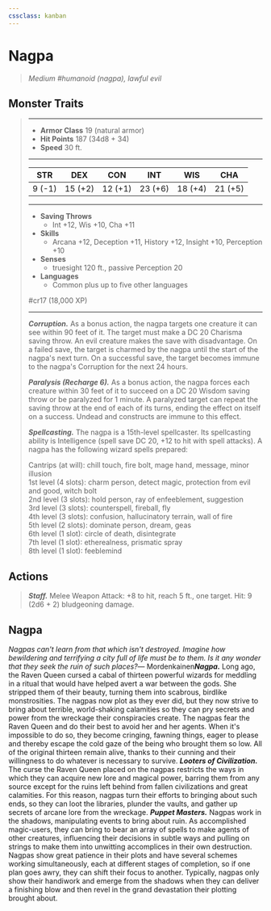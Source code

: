 ```yaml
---
cssclass: kanban
---
```


# Nagpa
>*Medium #humanoid (nagpa), lawful evil*
## Monster Traits
>___
>- **Armor Class** 19 (natural armor)
>- **Hit Points** 187 (34d8 + 34)
>- **Speed** 30 ft.
>___
>|STR|DEX|CON|INT|WIS|CHA|
>|:---:|:---:|:---:|:---:|:---:|:---:|
>|9 (-1)|15 (+2)|12 (+1)|23 (+6)|18 (+4)|21 (+5)|
>___
>- **Saving Throws**
>	 - Int +12, Wis +10, Cha +11
>- **Skills**
>	 - Arcana +12, Deception +11, History +12, Insight +10, Perception +10
>- **Senses**
>	 - truesight 120 ft., passive Perception 20
>- **Languages**
>	 - Common plus up to five other languages
>
> #cr17 (18,000 XP)
>___
>***Corruption.*** As a bonus action, the nagpa targets one creature it can see within 90 feet of it. The target must make a DC 20 Charisma saving throw. An evil creature makes the save with disadvantage. On a failed save, the target is charmed by the nagpa until the start of the nagpa's next turn. On a successful save, the target becomes immune to the nagpa's Corruption for the next 24 hours.  
>
>***Paralysis (Recharge 6).*** As a bonus action, the nagpa forces each creature within 30 feet of it to succeed on a DC 20 Wisdom saving throw or be paralyzed for 1 minute. A paralyzed target can repeat the saving throw at the end of each of its turns, ending the effect on itself on a success. Undead and constructs are immune to this effect.  
>
>***Spellcasting.*** The nagpa is a 15th-level spellcaster. Its spellcasting ability is Intelligence (spell save DC 20, +12 to hit with spell attacks). A nagpa has the following wizard spells prepared:  
>
>Cantrips (at will): chill touch, fire bolt, mage hand, message, minor illusion  
>1st level (4 slots): charm person, detect magic, protection from evil and good, witch bolt  
>2nd level (3 slots): hold person, ray of enfeeblement, suggestion  
>3rd level (3 slots): counterspell, fireball, fly  
>4th level (3 slots): confusion, hallucinatory terrain, wall of fire  
>5th level (2 slots): dominate person, dream, geas  
>6th level (1 slot): circle of death, disintegrate  
>7th level (1 slot): etherealness, prismatic spray  
>8th level (1 slot): feeblemind  
>
## Actions
>***Staff.*** Melee Weapon Attack: +8 to hit, reach 5 ft., one target. Hit: 9 (2d6 + 2) bludgeoning damage.
## Nagpa
*Nagpas can't learn from that which isn't destroyed. Imagine how bewildering and terrifying a city full of life must be to them. Is it any wonder that they seek the ruin of such places?*— Mordenkainen***Nagpa.*** Long ago, the Raven Queen cursed a cabal of thirteen powerful wizards for meddling in a ritual that would have helped avert a war between the gods. She stripped them of their beauty, turning them into scabrous, birdlike monstrosities. The nagpas now plot as they ever did, but they now strive to bring about terrible, world-shaking calamities so they can pry secrets and power from the wreckage their conspiracies create.
The nagpas fear the Raven Queen and do their best to avoid her and her agents. When it's impossible to do so, they become cringing, fawning things, eager to please and thereby escape the cold gaze of the being who brought them so low. All of the original thirteen remain alive, thanks to their cunning and their willingness to do whatever is necessary to survive.
***Looters of Civilization.*** The curse the Raven Queen placed on the nagpas restricts the ways in which they can acquire new lore and magical power, barring them from any source except for the ruins left behind from fallen civilizations and great calamities. For this reason, nagpas turn their efforts to bringing about such ends, so they can loot the libraries, plunder the vaults, and gather up secrets of arcane lore from the wreckage.
***Puppet Masters.*** Nagpas work in the shadows, manipulating events to bring about ruin. As accomplished magic-users, they can bring to bear an array of spells to make agents of other creatures, influencing their decisions in subtle ways and pulling on strings to make them into unwitting accomplices in their own destruction. Nagpas show great patience in their plots and have several schemes working simultaneously, each at different stages of completion, so if one plan goes awry, they can shift their focus to another. Typically, nagpas only show their handiwork and emerge from the shadows when they can deliver a finishing blow and then revel in the grand devastation their plotting brought about.